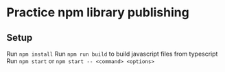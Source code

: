 # Practice npm library publishing

## Setup

Run `npm install`
Run `npm run build` to build javascript files from typescript
Run `npm start` or `npm start -- <command> <options>` 